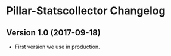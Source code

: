 # Pillar-Statscollector Changelog

## Version 1.0 (2017-09-18)

- First version we use in production.
